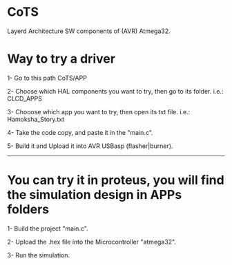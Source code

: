 # CoTS
Layerd Architecture SW components of (AVR) Atmega32.
# Way to try a driver
  1- Go to this path CoTS/APP
  
  2- Choose which HAL components you want to try, then go to its folder.
      i.e.: CLCD_APPS
      
  3- Chooose which app you want to try, then open its txt file.
      i.e.: Hamoksha_Story.txt
      
  4- Take the code copy, and paste it in the "main.c".
  
  5- Build it and Upload it into AVR USBasp (flasher|burner).
  
------------------------------------------------------------------------------
# You can try it in proteus, you will find the simulation design in APPs folders
  1- Build the project "main.c".
  
  2- Upload the .hex file into the Microcontroller "atmega32".
  
  3- Run the simulation.

